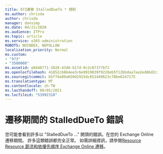```yaml
---
title: 973遷移 StalledDueTo * 規則
ms.author: chrisda
author: chrisda
manager: dansimp
ms.date: 04/21/2020
ms.audience: ITPro
ms.topic: article
ms.service: o365-administration
ROBOTS: NOINDEX, NOFOLLOW
localization_priority: Normal
ms.custom:
- "973"
- "3500008"
ms.assetid: e8448771-3828-43d0-b17d-0c2c87377bf2
ms.openlocfilehash: 41852cb864ee3c6e9919039f9228eb5f12bbdaa7aa2ed86d2c1b654bd84c65c9
ms.sourcegitcommit: b5f7da89a650d2915dc652449623c78be6247175
ms.translationtype: MT
ms.contentlocale: zh-TW
ms.lasthandoff: 08/05/2021
ms.locfileid: "53992318"
---
```

# <a name="stalleddueto-errors-during-migration"></a>遷移期間的 StalledDueTo 錯誤

您可能會看到許多以 "StalledDueTo ..." 開頭的錯誤。在您的 Exchange Online 遷移期間。 許多這類錯誤都完全正常。 如需詳細資訊，請參閱[Resource Resource 節流和依優先順序 Exchange Online 遷移](https://techcommunity.microsoft.com/t5/exchange-team-blog/resource-based-throttling-and-prioritization-in-exchange-online/ba-p/608020)。
